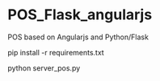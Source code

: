 # POS_Flask_angularjs

POS based on Angularjs and Python/Flask

pip install -r requirements.txt

python server_pos.py
